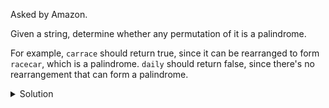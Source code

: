 Asked by Amazon.

Given a string, determine whether any permutation of it is a palindrome.

For example, `carrace` should return true, since it can be rearranged to form `racecar`, which is a palindrome. `daily` should return false, since there's no rearrangement that can form a palindrome.

<details>
  <summary>Solution</summary>
  If frequency of atmost 1 letter is odd (and that of other letters is even), then one of its permutation is palindrome.
</details>
